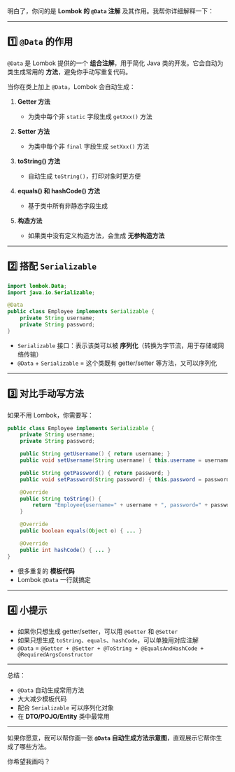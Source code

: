明白了，你问的是 **Lombok 的 `@Data` 注解** 及其作用。我帮你详细解释一下：

---

## 1️⃣ `@Data` 的作用

`@Data` 是 Lombok 提供的一个 **组合注解**，用于简化 Java 类的开发。它会自动为类生成常用的 **方法**，避免你手动写重复代码。

当你在类上加上 `@Data`，Lombok 会自动生成：

1. **Getter 方法**

    * 为类中每个非 `static` 字段生成 `getXxx()` 方法

2. **Setter 方法**

    * 为类中每个非 `final` 字段生成 `setXxx()` 方法

3. **toString() 方法**

    * 自动生成 `toString()`，打印对象时更方便

4. **equals() 和 hashCode() 方法**

    * 基于类中所有非静态字段生成

5. **构造方法**

    * 如果类中没有定义构造方法，会生成 **无参构造方法**

---

## 2️⃣ 搭配 `Serializable`

```java
import lombok.Data;
import java.io.Serializable;

@Data
public class Employee implements Serializable {
    private String username;
    private String password;
}
```

* `Serializable` 接口：表示该类可以被 **序列化**（转换为字节流，用于存储或网络传输）
* `@Data` + `Serializable` = 这个类既有 getter/setter 等方法，又可以序列化

---

## 3️⃣ 对比手动写方法

如果不用 Lombok，你需要写：

```java
public class Employee implements Serializable {
    private String username;
    private String password;

    public String getUsername() { return username; }
    public void setUsername(String username) { this.username = username; }

    public String getPassword() { return password; }
    public void setPassword(String password) { this.password = password; }

    @Override
    public String toString() { 
        return "Employee{username=" + username + ", password=" + password + "}"; 
    }

    @Override
    public boolean equals(Object o) { ... }

    @Override
    public int hashCode() { ... }
}
```

* 很多重复的 **模板代码**
* Lombok `@Data` 一行就搞定

---

## 4️⃣ 小提示

* 如果你只想生成 getter/setter，可以用 `@Getter` 和 `@Setter`
* 如果只想生成 `toString`、`equals`、`hashCode`，可以单独用对应注解
* `@Data` = `@Getter + @Setter + @ToString + @EqualsAndHashCode + @RequiredArgsConstructor`

---

总结：

* `@Data` 自动生成常用方法
* 大大减少模板代码
* 配合 `Serializable` 可以序列化对象
* 在 **DTO/POJO/Entity** 类中最常用

---

如果你愿意，我可以帮你画一张 **`@Data` 自动生成方法示意图**，直观展示它帮你生成了哪些方法。

你希望我画吗？

